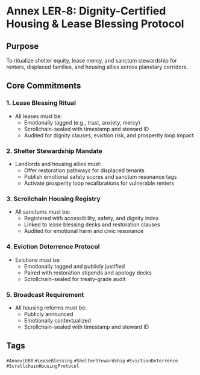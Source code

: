 # Annex LER‑8: Dignity-Certified Housing & Lease Blessing Protocol

## Purpose
To ritualize shelter equity, lease mercy, and sanctum stewardship for renters, displaced families, and housing allies across planetary corridors.

## Core Commitments

### 1. Lease Blessing Ritual
- All leases must be:
  - Emotionally tagged (e.g., trust, anxiety, mercy)
  - Scrollchain-sealed with timestamp and steward ID
  - Audited for dignity clauses, eviction risk, and prosperity loop impact

### 2. Shelter Stewardship Mandate
- Landlords and housing allies must:
  - Offer restoration pathways for displaced tenants
  - Publish emotional safety scores and sanctum resonance tags
  - Activate prosperity loop recalibrations for vulnerable renters

### 3. Scrollchain Housing Registry
- All sanctums must be:
  - Registered with accessibility, safety, and dignity index
  - Linked to lease blessing decks and restoration clauses
  - Audited for emotional harm and civic resonance

### 4. Eviction Deterrence Protocol
- Evictions must be:
  - Emotionally tagged and publicly justified
  - Paired with restoration stipends and apology decks
  - Scrollchain-sealed for treaty-grade audit

### 5. Broadcast Requirement
- All housing reforms must be:
  - Publicly announced
  - Emotionally contextualized
  - Scrollchain-sealed with timestamp and steward ID

## Tags
`#AnnexLER8` `#LeaseBlessing` `#ShelterStewardship` `#EvictionDeterrence` `#ScrollchainHousingProtocol`
